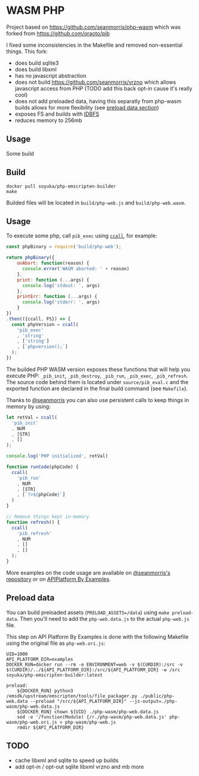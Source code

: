 # WASM PHP

Project based on https://github.com/seanmorris/php-wasm which was forked from https://github.com/oraoto/pib

I fixed some inconsistencies in the Makefile and removed non-essential things. This fork:
  - does build sqlite3
  - does build libxml
  - has no javascript abstraction
  - does not build https://github.com/seanmorris/vrzno which allows javascript access from PHP (TODO add this back opt-in cause it's really cool)
  - does not add preloaded data, having this separatly from php-wasm builds allows for more flexibility (see [preload data section](#preload-data))
  - exposes FS and builds with [IDBFS](https://emscripten.org/docs/api_reference/Filesystem-API.html#FS.syncfs)
  - reduces memory to 256mb

## Usage 

Some build

## Build 

```
docker pull soyuka/php-emscripten-builder
make
```

Builded files will be located in `build/php-web.js` and `build/php-web.wasm`. 

## Usage

To execute some php, call `pib_exec` using [`ccall`](https://emscripten.org/docs/porting/connecting_cpp_and_javascript/Interacting-with-code.html#interacting-with-code-ccall-cwrap), for example:

```javascript
const phpBinary = require('build/php-web');

return phpBinary({
    onAbort: function(reason) {
      console.error('WASM aborted: ' + reason)
    },
    print: function (...args) {
      console.log('stdout: ', args)
    },
    printErr: function (...args) {
      console.log('stderr: ', args)
    }
})
.then(({ccall, FS}) => {
  const phpVersion = ccall(
    'pib_exec'
    , 'string'
    , ['string']
    , [`phpversion();`]
  );
})
```

The builded PHP WASM version exposes these functions that will help you execute PHP: `_pib_init`, `_pib_destroy`, `_pib_run`, `_pib_exec`, `_pib_refresh`. The source code behind them is located under `source/pib_eval.c` and the exported function are declared in the final build command (see `Makefile`). 

Thanks to [@seanmorris](https://github.com/seanmorris/php-wasm) you can also use persistent calls to keep things in memory by using:

```javascript
let retVal = ccall(
  'pib_init'
  , NUM
  , [STR]
  , []
);

console.log('PHP initialized', retVal)

function runCode(phpCode) {
  ccall(
    'pib_run'
    , NUM
    , [STR]
    , [`?>${phpCode}`]
  )
}

// Remove things kept in-memory
function refresh() {
  ccall(
    'pib_refresh'
    , NUM
    , []
    , []
  );
}
```

More examples on the code usage are available on [@seanmorris's repository](https://github.com/seanmorris/php-wasm/tree/master/docs-source) or on [APIPlatform By Examples]().

## Preload data

You can build preloaded assets (`PRELOAD_ASSETS=/data`) using `make preload-data`. Then you'll need to add the `php-web.data.js` to the actual `php-web.js` file. 

This step on API Platform By Examples is done with the following Makefile using the original file as `php-web.ori.js`:

```make
UID=1000
API_PLATFORM_DIR=examples
DOCKER_RUN=docker run --rm -e ENVIRONMENT=web -v $(CURDIR):/src -v $(CURDIR)/../${API_PLATFORM_DIR}:/src/${API_PLATFORM_DIR} -w /src soyuka/php-emscripten-builder:latest 

preload:
	${DOCKER_RUN} python3 /emsdk/upstream/emscripten/tools/file_packager.py ./public/php-web.data --preload "/src/${API_PLATFORM_DIR}" --js-output=./php-wasm/php-web.data.js
	${DOCKER_RUN} chown ${UID} ./php-wasm/php-web.data.js
	sed -e '/function(Module) {/r./php-wasm/php-web.data.js' php-wasm/php-web.ori.js > php-wasm/php-web.js
	rmdir ${API_PLATFORM_DIR}
```

## TODO

- cache libxml and sqlite to speed up builds
- add opt-in / opt-out sqlite libxml vrzno and mb more
